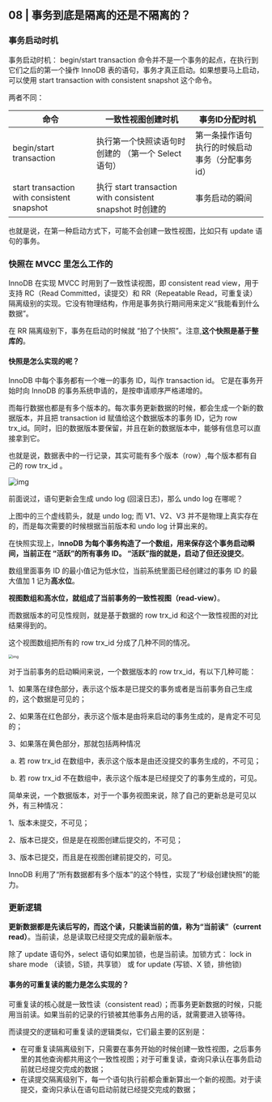 ## 08 | 事务到底是隔离的还是不隔离的？





### 事务启动时机



事务启动时机： begin/start transaction 命令并不是一个事务的起点，在执行到它们之后的第一个操作 InnoDB 表的语句，事务才真正启动。如果想要马上启动，可以使用 start transaction with consistent snapshot 这个命令。



两者不同：

| 命令                                       | 一致性视图创建时机                                       | 事务ID分配时机                                 |
| ------------------------------------------ | -------------------------------------------------------- | ---------------------------------------------- |
| begin/start transaction                    | 执行第一个快照读语句时创建的 （第一个 Select 语句）      | 第一条操作语句执行的时候启动事务（分配事务id） |
| start transaction with consistent snapshot | 执行 start transaction with consistent snapshot 时创建的 | 事务启动的瞬间                                 |



也就是说，在第一种启动方式下，可能不会创建一致性视图，比如只有 update 语句的事务。



### 快照在 MVCC 里怎么工作的

InnoDB 在实现 MVCC 时用到了一致性读视图，即 consistent read view，用于支持 RC（Read Committed，读提交）和 RR（Repeatable Read，可重复读）隔离级别的实现。它没有物理结构，作用是事务执行期间用来定义“我能看到什么数据”。



在 RR 隔离级别下，事务在启动的时候就 “拍了个快照”。注意,**这个快照是基于整库的**。



#### 快照是怎么实现的呢？



InnoDB 中每个事务都有一个唯一的事务 ID，叫作 transaction id。 它是在事务开始时向 InnoDB 的事务系统申请的，是按申请顺序严格递增的。

而每行数据也都是有多个版本的。每次事务更新数据的时候，都会生成一个新的数据版本，并且把 transaction id 赋值给这个数据版本的事务 ID，记为 row trx_id。同时，旧的数据版本要保留，并且在新的数据版本中，能够有信息可以直接拿到它。

也就是说，数据表中的一行记录，其实可能有多个版本（row）,每个版本都有自己的 row trx_id 。

![img](https://cdn.jsdelivr.net/gh/YangZhiqiang98/ImageBed/20230627220631.png) 



前面说过，语句更新会生成 undo log (回滚日志)，那么 undo log 在哪呢？

上图中的三个虚线箭头，就是 undo log; 而 V1、V2、V3 并不是物理上真实存在的，而是每次需要的时候根据当前版本和 undo log 计算出来的。



在快照实现上，I**nnoDB 为每个事务构造了一个数组，用来保存这个事务启动瞬间，当前正在 “活跃”的所有事务 ID。 “活跃”指的就是，启动了但还没提交**。

数组里面事务 ID 的最小值记为低水位，当前系统里面已经创建过的事务 ID 的最大值加 1 记为**高水位**。

**视图数组和高水位，就组成了当前事务的一致性视图（read-view）**。



而数据版本的可见性规则，就是基于数据的 row trx_id 和这个一致性视图的对比结果得到的。

这个视图数组把所有的 row trx_id 分成了几种不同的情况。

<img src="https://cdn.jsdelivr.net/gh/YangZhiqiang98/ImageBed/20230627221240.png" alt="img" style="zoom:50%;" />

对于当前事务的启动瞬间来说，一个数据版本的 row trx_id，有以下几种可能：

1、如果落在绿色部分，表示这个版本是已提交的事务或者是当前事务自己生成的，这个数据是可见的；

2、如果落在红色部分，表示这个版本是由将来启动的事务生成的，是肯定不可见的；

3、如果落在黄色部分，那就包括两种情况

​	a. 若 row trx_id 在数组中，表示这个版本是由还没提交的事务生成的，不可见；

​	b. 若 row trx_id 不在数组中，表示这个版本是已经提交了的事务生成的，可见。



简单来说，一个数据版本，对于一个事务视图来说，除了自己的更新总是可见以外，有三种情况：

1、版本未提交，不可见；

2、版本已提交，但是是在视图创建后提交的，不可见；

3、版本已提交，而且是在视图创建前提交的，可见。



InnoDB 利用了“所有数据都有多个版本”的这个特性，实现了“秒级创建快照”的能力。



### 更新逻辑

**更新数据都是先读后写的，而这个读，只能读当前的值，称为“当前读”（current read）**。当前读，总是读取已经提交完成的最新版本。

除了 update 语句外，select 语句如果加锁，也是当前读。加锁方式： lock in share mode （读锁，S锁，共享锁） 或 for update (写锁、X 锁，排他锁)



#### 事务的可重复读的能力是怎么实现的？

可重复读的核心就是一致性读（consistent read）；而事务更新数据的时候，只能用当前读。如果当前的记录的行锁被其他事务占用的话，就需要进入锁等待。

而读提交的逻辑和可重复读的逻辑类似，它们最主要的区别是：

- 在可重复读隔离级别下，只需要在事务开始的时候创建一致性视图，之后事务里的其他查询都共用这个一致性视图；对于可重复读，查询只承认在事务启动前就已经提交完成的数据；
- 在读提交隔离级别下，每一个语句执行前都会重新算出一个新的视图。对于读提交，查询只承认在语句启动前就已经提交完成的数据；

